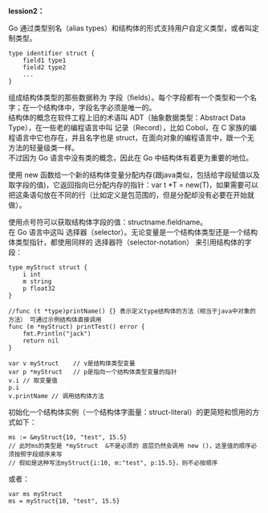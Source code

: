 **lession2：**

Go 通过类型别名（alias types）和结构体的形式支持用户自定义类型，或者叫定制类型。  

```
type identifier struct {
    field1 type1
    field2 type2
    ...
}
```
组成结构体类型的那些数据称为 字段（fields）。每个字段都有一个类型和一个名字；在一个结构体中，字段名字必须是唯一的。  
结构体的概念在软件工程上旧的术语叫 ADT（抽象数据类型：Abstract Data Type），在一些老的编程语言中叫 记录（Record），比如 Cobol，在 C 家族的编程语言中它也存在，并且名字也是 struct，在面向对象的编程语言中，跟一个无方法的轻量级类一样。  
不过因为 Go 语言中没有类的概念，因此在 Go 中结构体有着更为重要的地位。  

使用 new 函数给一个新的结构体变量分配内存(跟java类似，包括给字段赋值以及取字段的值)，它返回指向已分配内存的指针：var t *T = new(T)，如果需要可以把这条语句放在不同的行（比如定义是包范围的，但是分配却没有必要在开始就做）。  


使用点号符可以获取结构体字段的值：structname.fieldname。  
在 Go 语言中这叫 选择器（selector）。无论变量是一个结构体类型还是一个结构体类型指针，都使用同样的 选择器符（selector-notation） 来引用结构体的字段：
```
type myStruct struct { 
    i int 
    m string
    p float32
}

//func (t *type)printName() {} 表示定义type结构体的方法（相当于java中对象的方法） 可通过示例结构体直接调用
func (m *myStruct) printTest() error {
	fmt.Println("jack")
	return nil
}

var v myStruct    // v是结构体类型变量
var p *myStruct   // p是指向一个结构体类型变量的指针
v.i // 取变量值
p.i
v.printName // 调用结构体方法
```

初始化一个结构体实例（一个结构体字面量：struct-literal）的更简短和惯用的方式如下：
```
ms := &myStruct{10, "test", 15.5}
// 此时ms的类型是 *myStruct  &不是必须的 底层仍然会调用 new ()，这里值的顺序必须按照字段顺序来写  
// 假如是这种写法myStruct{i:10, m:"test", p:15.5}，则不必按顺序
```
或者：
```
var ms myStruct
ms = myStruct{10, "test", 15.5}
```